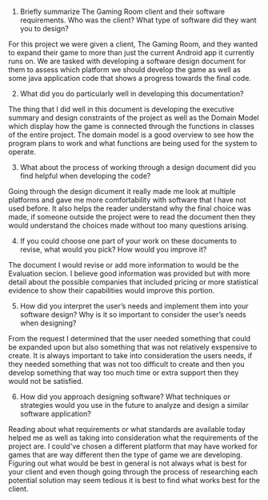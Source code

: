 1. Briefly summarize The Gaming Room client and their software requirements. Who was the client? What type of software did they want you to design?

For this project we were given a client, The Gaming Room, and they wanted to expand their game to more than just the current Android app it currently runs on. We are tasked  with developing a software design document for them to assess which platform we should develop the game as well as some java application code that shows a progress towards  the final code.

2. What did you do particularly well in developing this documentation?

The thing that I did well in this document is developing the executive summary and design constraints of the project as well as the Domain Model which display how the game   is connected through the functions in classes of the entire project. The domain model is a good overview to see how the program plans to work and what functions are being      used for the system to operate. 

3. What about the process of working through a design document did you find helpful when developing the code?

Going through the design dicument it really made me look at multiple platforms and gave me more comfortability with software that I have not used before. It also helps the   reader understand why the final choice was made, if someone outside the project were to read the document then they would understand the choices made without too many          questions arising. 

4. If you could choose one part of your work on these documents to revise, what would you pick? How would you improve it?

The document I would revise or add more information to would be the Evaluation secion. I believe good information was provided but with more detail about the possible          companies that included pricing or more statistical evidence to show their capabilities would improve this portion. 

5. How did you interpret the user’s needs and implement them into your software design? Why is it so important to consider the user’s needs when designing?

From the request I determined that the user needed something that could be expanded upon but also something that was not relatively exspensive to create. It is always          important to take into consideration the users needs, if they needed something that was not too difficult to create and then you develop something that way too much time     or extra support then they would not be satisfied.

6. How did you approach designing software? What techniques or strategies would you use in the future to analyze and design a similar software application?

Reading about what requirements or what standards are available today helped me as well as taking into consideration what the requirements of the project are. I could've     chosen a different platform that may have worked for games that are way different then the type of game we are developing. Figuring out what would be best in general is not    always what is best for your client and even though going through the process of researching each potential solution may seem tedious it is best to find what works best      for the client. 
